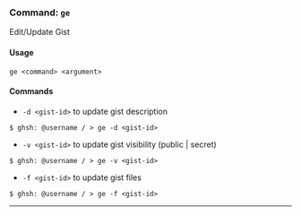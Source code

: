 ### Command: `ge`

Edit/Update Gist

#### Usage

`ge <command> <argument>`

#### Commands

* `-d <gist-id>` to update gist description

```shell
$ ghsh: @username / > ge -d <gist-id>
```

* `-v <gist-id>` to update gist visibility (public | secret)

```shell
$ ghsh: @username / > ge -v <gist-id>
```

* `-f <gist-id>` to update gist files

```shell
$ ghsh: @username / > ge -f <gist-id>
```

***